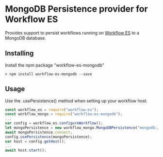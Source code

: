 # MongoDB Persistence provider for Workflow ES

Provides support to persist workflows running on [Workflow ES](https://github.com/danielgerlag/workflow-es) to a MongoDB database.

## Installing

Install the npm package "workflow-es-mongodb"

```
> npm install workflow-es-mongodb --save
```

## Usage

Use the .usePersistence() method when setting up your workflow host.

```javascript
const workflow_es = require("workflow-es");
const workflow_mongo = require("workflow-es-mongodb");
...
var config = workflow_es.configureWorkflow();
let mongoPersistence = new workflow_mongo.MongoDBPersistence("mongodb://127.0.0.1:27017/workflow-node");
await mongoPersistence.connect;    
config.usePersistence(mongoPersistence);
var host = config.getHost();
...
await host.start();
```

